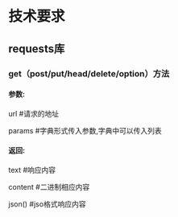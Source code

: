 # 技术要求

## requests库

### get（post/put/head/delete/option）方法

#### 参数:

url #请求的地址 

params  #字典形式传入参数,字典中可以传入列表

#### 返回:

text  #响应内容

content #二进制相应内容

json() #jso格式响应内容
